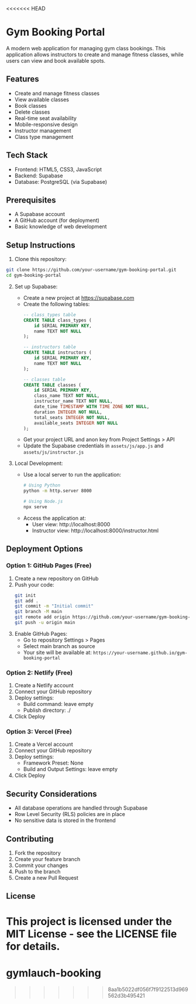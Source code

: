 <<<<<<< HEAD
# Gym Booking Portal

A modern web application for managing gym class bookings. This application allows instructors to create and manage fitness classes, while users can view and book available spots.

## Features
- Create and manage fitness classes
- View available classes
- Book classes
- Delete classes
- Real-time seat availability
- Mobile-responsive design
- Instructor management
- Class type management

## Tech Stack
- Frontend: HTML5, CSS3, JavaScript
- Backend: Supabase
- Database: PostgreSQL (via Supabase)

## Prerequisites
- A Supabase account
- A GitHub account (for deployment)
- Basic knowledge of web development

## Setup Instructions

1. Clone this repository:
```bash
git clone https://github.com/your-username/gym-booking-portal.git
cd gym-booking-portal
```

2. Set up Supabase:
   - Create a new project at https://supabase.com
   - Create the following tables:
     ```sql
     -- class_types table
     CREATE TABLE class_types (
         id SERIAL PRIMARY KEY,
         name TEXT NOT NULL
     );

     -- instructors table
     CREATE TABLE instructors (
         id SERIAL PRIMARY KEY,
         name TEXT NOT NULL
     );

     -- classes table
     CREATE TABLE classes (
         id SERIAL PRIMARY KEY,
         class_name TEXT NOT NULL,
         instructor_name TEXT NOT NULL,
         date_time TIMESTAMP WITH TIME ZONE NOT NULL,
         duration INTEGER NOT NULL,
         total_seats INTEGER NOT NULL,
         available_seats INTEGER NOT NULL
     );
     ```
   - Get your project URL and anon key from Project Settings > API
   - Update the Supabase credentials in `assets/js/app.js` and `assets/js/instructor.js`

3. Local Development:
   - Use a local server to run the application:
     ```bash
     # Using Python
     python -m http.server 8000
     
     # Using Node.js
     npx serve
     ```
   - Access the application at:
     - User view: http://localhost:8000
     - Instructor view: http://localhost:8000/instructor.html

## Deployment Options

### Option 1: GitHub Pages (Free)
1. Create a new repository on GitHub
2. Push your code:
   ```bash
   git init
   git add .
   git commit -m "Initial commit"
   git branch -M main
   git remote add origin https://github.com/your-username/gym-booking-portal.git
   git push -u origin main
   ```
3. Enable GitHub Pages:
   - Go to repository Settings > Pages
   - Select main branch as source
   - Your site will be available at: `https://your-username.github.io/gym-booking-portal`

### Option 2: Netlify (Free)
1. Create a Netlify account
2. Connect your GitHub repository
3. Deploy settings:
   - Build command: leave empty
   - Publish directory: ./
4. Click Deploy

### Option 3: Vercel (Free)
1. Create a Vercel account
2. Connect your GitHub repository
3. Deploy settings:
   - Framework Preset: None
   - Build and Output Settings: leave empty
4. Click Deploy

## Security Considerations
- All database operations are handled through Supabase
- Row Level Security (RLS) policies are in place
- No sensitive data is stored in the frontend

## Contributing
1. Fork the repository
2. Create your feature branch
3. Commit your changes
4. Push to the branch
5. Create a new Pull Request

## License
This project is licensed under the MIT License - see the LICENSE file for details. 
=======
# gymlauch-booking
>>>>>>> 8aa1b5022df056f7f9122513d969562d3b495421
